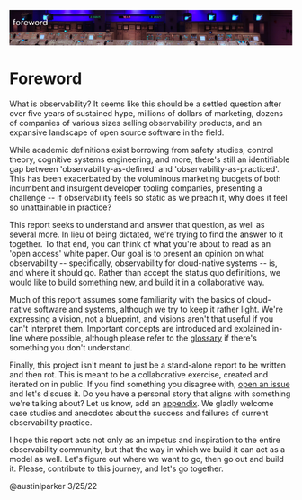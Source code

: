 ![Foreword](./img/00_header.png)

# Foreword

What is observability? It seems like this should be a settled question after
over five years of sustained hype, millions of dollars of marketing, dozens of
companies of various sizes selling observability products, and an expansive
landscape of open source software in the field.

While academic definitions exist borrowing from safety studies, control theory,
cognitive systems engineering, and more, there's still an identifiable gap
between 'observability-as-defined' and 'observability-as-practiced'. This has
been exacerbated by the voluminous marketing budgets of both incumbent and
insurgent developer tooling companies, presenting a challenge -- if
observability feels so static as we preach it, why does it feel so unattainable
in practice?

This report seeks to understand and answer that question, as well as several
more. In lieu of being dictated, we're trying to find the answer to it together.
To that end, you can think of what you're about to read as an 'open access'
white paper. Our goal is to present an opinion on what observability --
specifically, observability for cloud-native systems -- is, and where it should
go. Rather than accept the status quo definitions, we would like to build
something new, and build it in a collaborative way.

Much of this report assumes some familiarity with the basics of cloud-native
software and systems, although we try to keep it rather light. We're expressing
a vision, not a blueprint, and visions aren't that useful if you can't interpret
them. Important concepts are introduced and explained in-line where possible,
although please refer to the [glossary](./000%20-%20glossary.md) if there's
something you don't understand.

Finally, this project isn't meant to just be a stand-alone report to be written
and then rot. This is meant to be a collaborative exercise, created and iterated
on in public. If you find something you disagree with, [open an
issue](https://github.com/lightstep/cloud-native-observability/issues/new) and
let's discuss it. Do you have a personal story that aligns with something we're
talking about? Let us know, add an [appendix](./001%20-%20appendices.md). We
gladly welcome case studies and anecdotes about the success and failures of
current observability practice.

I hope this report acts not only as an impetus and inspiration to the entire
observability community, but that the way in which we build it can act as a
model as well. Let's figure out where we want to go, then go out and build it.
Please, contribute to this journey, and let's go together.

@austinlparker 3/25/22
